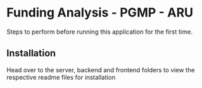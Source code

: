 # Funding Analysis - PGMP - ARU

Steps to perform before running this application for the first time.

## Installation

Head over to the server, backend and frontend folders to view the respective readme files for installation